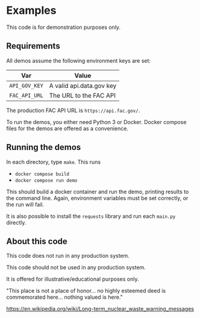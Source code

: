 # Examples

This code is for demonstration purposes only. 

## Requirements

All demos assume the following environment keys are set:

| Var | Value |
| --- | --- |
| `API_GOV_KEY` | A valid api.data.gov key |
| `FAC_API_URL` | The URL to the FAC API |

The production FAC API URL is `https://api.fac.gov/`.

To run the demos, you either need Python 3 or Docker. Docker compose files for the demos are offered as a convenience.

## Running the demos

In each directory, type `make`. This runs

* `docker compose build`
* `docker compose run demo`

This should build a docker container and run the demo, printing results to the command line. Again, environment variables must be set correctly, or the run will fail.

It is also possible to install the `requests` library and run each `main.py` directly.
 

## About this code

This code does not run in any production system.

This code should not be used in any production system.

It is offered for illustrative/educational purposes only.

"This place is not a place of honor... no highly esteemed deed is commemorated here... nothing valued is here."

https://en.wikipedia.org/wiki/Long-term_nuclear_waste_warning_messages